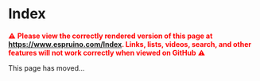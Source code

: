 <!--- Copyright (c) 2013 Gordon Williams, Pur3 Ltd. See the file LICENSE for copying permission. -->
Index
=====

<span style="color:red">:warning: **Please view the correctly rendered version of this page at https://www.espruino.com/Index. Links, lists, videos, search, and other features will not work correctly when viewed on GitHub** :warning:</span>

This page has moved...
<script>window.location = "/";</script>
